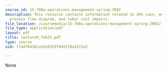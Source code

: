 ```yaml
---
course_id: 15-760a-operations-management-spring-2002
description: This resource contains information related to UHS case, webvan case,
  process flow diagram, and labor cost impacts.
file_location: /coursemedia/15-760a-operations-management-spring-2002/17adf843dca18a9333f9d2270a4221a2_lecture9_feb25.pdf
file_type: application/pdf
layout: pdf
title: lecture9_feb25.pdf
type: course
uid: 17adf843dca18a9333f9d2270a4221a2

---
```

None
